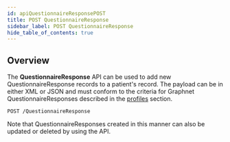 ```yaml
---
id: apiQuestionnaireResponsePOST
title: POST QuestionnaireResponse
sidebar_label: POST QuestionnaireResponse
hide_table_of_contents: true
---
```


## Overview

The **QuestionnaireResponse** API can be used to add new QuestionnaireResponse records to a patient's record. The payload can be in either XML or JSON and must conform to the criteria for Graphnet QuestionnaireResponses described in the [profiles](../profiles/QuestionnaireResponse) section.

```http
POST /QuestionnaireResponse
```

Note that QuestionnaireResponses created in this manner can also be updated or deleted by using the API.
